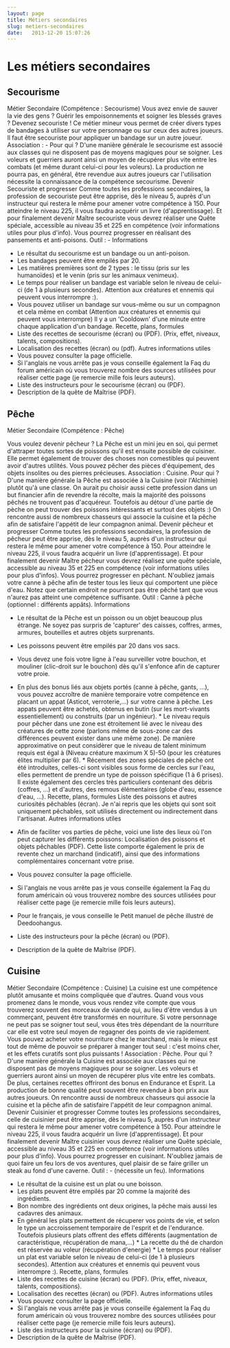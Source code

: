 ```yaml
---
layout: page
title: Métiers secondaires
slug: metiers-secondaires
date:   2013-12-20 15:07:26
---
```


<h1 id="metiers-secondaires">Les métiers secondaires</h1>

<h2 id="secourisme">Secourisme</h2>

Métier Secondaire (Compétence : Secourisme)
Vous avez envie de sauver la vie des gens ? Guérir les empoisonnements et soigner les blessés graves ? Devenez secouriste ! Ce métier mineur vous permet de créer divers types de bandages à utiliser sur votre personnage ou sur ceux des autres joueurs. Il faut être secouriste pour appliquer un bandage sur un autre joueur.
Association : -
Pour qui ?
D'une manière générale le secourisme est associé aux classes qui ne disposent pas de moyens magiques pour se soigner. Les voleurs et guerriers auront ainsi un moyen de récupérer plus vite entre les combats (et même durant celui-ci pour les voleurs).
La production ne pourra pas, en général, être revendue aux autres joueurs car l'utilisation nécessite la connaissance de la compétence secourisme.
Devenir Secouriste et progresser
Comme toutes les professions secondaires, la profession de secouriste peut être apprise, dès le niveau 5, auprès d'un instructeur qui restera le même pour amener votre compétence à 150.
Pour atteindre le niveau 225, il vous faudra acquérir un livre (d'apprentissage).
Et pour finalement devenir Maître secouriste vous devrez réaliser une Quête spéciale, accessible au niveau 35 et 225 en compétence (voir informations utiles pour plus d'info).
Vous pourrez progresser en réalisant des pansements et anti-poisons.
Outil : -
Informations

* Le résultat du secourisme est un bandage ou un anti-poison.
* Les bandages peuvent être empilés par 20.
* Les matières premières sont de 2 types : le tissu (pris sur les humanoïdes) et le venin (pris sur les animaux venimeux).
* Le temps pour réaliser un bandage est variable selon le niveau de celui-ci (de 1 à plusieurs secondes). Attention aux créatures et ennemis qui peuvent vous interrompre :).
* Vous pouvez utiliser un bandage sur vous-même ou sur un compagnon et cela même en combat (Attention aux créatures et ennemis qui peuvent vous interrompre) Il y a un 'Cooldown' d'une minute entre chaque application d'un bandage.
Recette, plans, formules
* Liste des recettes de secourisme (écran) ou (PDF).
(Prix, effet, niveaux, talents, compositions).
* Localisation des recettes (écran) ou (pdf).
Autres informations utiles
* Vous pouvez consulter la page officielle.
* Si l'anglais ne vous arrête pas je vous conseille également la Faq du forum américain où vous trouverez nombre des sources utilisées pour réaliser cette page (je remercie mille fois leurs auteurs).
* Liste des instructeurs pour le secourisme (écran) ou (PDF).
* Description de la quête de Maîtrise (PDF).

<h2 id="peche">Pêche</h2>

Métier Secondaire (Compétence : Pêche)

Vous voulez devenir pêcheur ? La Pêche est un mini jeu en soi, qui permet d'attraper toutes sortes de poissons qu'il est ensuite possible de cuisiner. Elle permet également de trouver des choses non comestibles qui peuvent avoir d'autres utilités. Vous pouvez pêcher des pièces d'équipement, des objets insolites ou des pierres précieuses.
Association : Cuisine.
Pour qui ?
D'une manière générale la Pêche est associée à la Cuisine (voir l'Alchimie) plutôt qu'à une classe. On aurait pu choisir aussi cette profession dans un but financier afin de revendre la récolte, mais la majorité des poissons pêchés ne trouvent pas d'acquéreur. Toutefois au détour d'une partie de pèche on peut trouver des poissons intéressants et surtout des objets :)
On rencontre aussi de nombreux chasseurs qui associe la cuisine et la pêche afin de satisfaire l'appétit de leur compagnon animal.
Devenir pêcheur et progresser
Comme toutes les professions secondaires, la profession de pêcheur peut être apprise, dès le niveau 5, auprès d'un instructeur qui restera le même pour amener votre compétence à 150.
Pour atteindre le niveau 225, il vous faudra acquérir un livre (d'apprentissage).
Et pour finalement devenir Maître pécheur vous devrez réalisez une quête spéciale, accessible au niveau 35 et 225 en compétence (voir informations utiles pour plus d'infos).
Vous pourrez progresser en pêchant. N'oubliez jamais votre canne à pêche afin de tester tous les lieux qui comportent une pièce d'eau. Notez que certain endroit ne pourront pas être pêché tant que vous n'aurez pas atteint une compétence suffisante.
Outil : Canne à pêche (optionnel : différents appâts).
Informations

* Le résultat de la Pêche est un poisson ou un objet beaucoup plus étrange. Ne soyez pas surpris de 'capturer' des caisses, coffres, armes, armures, bouteilles et autres objets surprenants.
* Les poissons peuvent être empilés par 20 dans vos sacs.
* Vous devez une fois votre ligne à l'eau surveiller votre bouchon, et mouliner (clic-droit sur le bouchon) dès qu'il s'enfonce afin de capturer votre proie.
* En plus des bonus liés aux objets portés (canne à pêche, gants, ...), vous pouvez accroître de manière temporaire votre compétence en placant un appat (Asticot, verroterie,...) sur votre canne à pêche. Les appats peuvent être achetés, obtenus en butin (sur les mort-vivants essentiellement) ou construits (par un ingénieur). * Le niveau requis pour pêcher dans une zone est étroitement lié avec le niveau des créatures de cette zone (parlons même de sous-zone car des différences peuvent exister dans une même zone). De manière approximative on peut considèrer que le niveau de talent minimum requis est égal à (Niveau créature maximum X 5)-50 (pour les créatures élites multiplier par 6). * Récement des zones spéciales de pêche ont été introduites, celles-ci sont visibles sous forme de cercles sur l'eau, elles permettent de prendre un type de poisson spécifique (1 à 6 prises). Il existe également des cercles très particuliers contenant des débris (coffres, ...) et d'autres, des remous élémentaires (globe d'eau, essence d'eau, ...).
Recette, plans, formules
Liste des poissons et autres curiosités pêchables (écran).
Je n'ai repris que les objets qui sont soit uniquement pêchables, soit utilisés directement ou indirectement dans l'artisanat.
Autres informations utiles
* Afin de faciliter vos parties de pêche, voici une liste des lieux où l'on peut capturer les différents poissons: Localisation des poissons et objets pêchables (PDF).
Cette liste comporte également le prix de revente chez un marchand (indicatif), ainsi que des informations complémentaires concernant votre prise.

* Vous pouvez consulter la page officielle.
* Si l'anglais ne vous arrête pas je vous conseille également la Faq du forum américain où vous trouverez nombre des sources utilisées pour réaliser cette page (je remercie mille fois leurs auteurs).
* Pour le français, je vous conseille le Petit manuel de pêche illustré de Deedoohangus.
* Liste des instructeurs pour la pêche (écran) ou (PDF).
* Description de la quête de Maîtrise (PDF).


<h2 id="cuisine">Cuisine</h2>

Métier Secondaire (Compétence : Cuisine)
La cuisine est une compétence plutôt amusante et moins compliquée que d'autres. Quand vous vous promenez dans le monde, vous vous rendez vite compte que vous trouverez souvent des morceaux de viande qui, au lieu d'être vendus à un commerçant, peuvent être transformés en nourriture. Si votre personnage ne peut pas se soigner tout seul, vous êtes très dépendant de la nourriture car elle est votre seul moyen de regagner des points de vie rapidement. Vous pouvez acheter votre nourriture chez le marchand, mais le mieux est tout de même de pouvoir se préparer à manger tout seul : c'est moins cher, et les effets curatifs sont plus puissants !
Association : Pêche.
Pour qui ?
D'une manière générale la Cuisine est associée aux classes qui ne disposent pas de moyens magiques pour se soigner. Les voleurs et guerriers auront ainsi un moyen de récupérer plus vite entre les combats. De plus, certaines recettes offriront des bonus en Endurance et Esprit.
La production de bonne qualité peut souvent être revendue à bon prix aux autres joueurs.
On rencontre aussi de nombreux chasseurs qui associe la cuisine et la pêche afin de satisfaire l'appétit de leur compagnon animal.
Devenir Cuisinier et progresser
Comme toutes les professions secondaires, celle de cuisinier peut être apprise, dès le niveau 5, auprès d'un instructeur qui restera le même pour amener votre compétence à 150.
Pour atteindre le niveau 225, il vous faudra acquérir un livre (d'apprentissage).
Et pour finalement devenir Maître cuisinier vous devrez réaliser une Quête spéciale, accessible au niveau 35 et 225 en compétence (voir informations utiles pour plus d'info).
Vous pourrez progresser en cuisinant. N'oubliez jamais de quoi faire un feu lors de vos aventures, quel plaisir de se faire griller un steak au fond d'une caverne.
Outil : - (nécessite un feu).
Informations

* Le résultat de la cuisine est un plat ou une boisson.
* Les plats peuvent être empilés par 20 comme la majorité des ingrédients.
* Bon nombre des ingrédients ont deux origines, la pêche mais aussi les cadavres des animaux.
* En général les plats permettent de récuperer vos points de vie, et selon le type un accroissement temporaire de l'esprit et de l'endurance. Toutefois plusieurs plats offrent des effets différents (augmentation de caractéristique, récupération de mana,...) * La recette du thé de chardon est réservée au voleur (récupération d'energie) * Le temps pour réaliser un plat est variable selon le niveau de celui-ci (de 1 à plusieurs secondes). Attention aux créatures et ennemis qui peuvent vous interrompre :).
Recette, plans, formules
* Liste des recettes de cuisine (écran) ou (PDF).
(Prix, effet, niveaux, talents, compositions).
* Localisation des recettes (écran) ou (PDF).
Autres informations utiles
* Vous pouvez consulter la page officielle.
* Si l'anglais ne vous arrête pas je vous conseille également la Faq du forum américain où vous trouverez nombre des sources utilisées pour réaliser cette page (je remercie mille fois leurs auteurs).
* Liste des instructeurs pour la cuisine (écran) ou (PDF).
* Description de la quête de Maîtrise (PDF).
